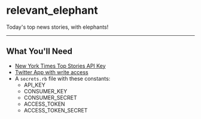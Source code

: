 # relevant_elephant
Today's top news stories, with elephants!

---

## What You'll Need
* [New York Times Top Stories API Key](http://developer.nytimes.com/docs/top_stories_api/)
* [Twitter App with write access](https://apps.twitter.com)
* A `secrets.rb` file with these constants:
  * API_KEY
  * CONSUMER_KEY
  * CONSUMER_SECRET
  * ACCESS_TOKEN
  * ACCESS_TOKEN_SECRET
